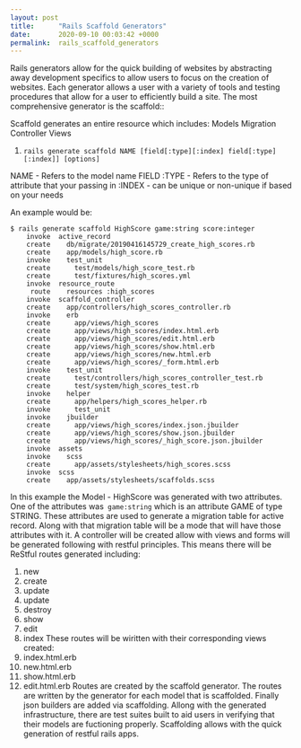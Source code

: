 ```yaml
---
layout: post
title:      "Rails Scaffold Generators"
date:       2020-09-10 00:03:42 +0000
permalink:  rails_scaffold_generators
---
```


Rails generators allow for the quick building of websites by abstracting away development specifics to allow users to focus on the creation of websites.  Each generator allows a user with a variety of tools and testing procedures that allow for a user to efficiently build a site.  The most comprehensive generator is the scaffold::

Scaffold generates an entire resource which includes: 
Models
Migration
Controller 
Views



1.  `rails generate scaffold NAME [field[:type][:index] field[:type][:index]] [options]` 

NAME  - Refers to the model name
FIELD 
    :TYPE - Refers to the type of attribute that your passing in
		:INDEX - can be unique or non-unique if based on your needs 
		
An example would be:
```
$ rails generate scaffold HighScore game:string score:integer
    invoke  active_record
    create    db/migrate/20190416145729_create_high_scores.rb
    create    app/models/high_score.rb
    invoke    test_unit
    create      test/models/high_score_test.rb
    create      test/fixtures/high_scores.yml
    invoke  resource_route
     route    resources :high_scores
    invoke  scaffold_controller
    create    app/controllers/high_scores_controller.rb
    invoke    erb
    create      app/views/high_scores
    create      app/views/high_scores/index.html.erb
    create      app/views/high_scores/edit.html.erb
    create      app/views/high_scores/show.html.erb
    create      app/views/high_scores/new.html.erb
    create      app/views/high_scores/_form.html.erb
    invoke    test_unit
    create      test/controllers/high_scores_controller_test.rb
    create      test/system/high_scores_test.rb
    invoke    helper
    create      app/helpers/high_scores_helper.rb
    invoke      test_unit
    invoke    jbuilder
    create      app/views/high_scores/index.json.jbuilder
    create      app/views/high_scores/show.json.jbuilder
    create      app/views/high_scores/_high_score.json.jbuilder
    invoke  assets
    invoke    scss
    create      app/assets/stylesheets/high_scores.scss
    invoke  scss
    create    app/assets/stylesheets/scaffolds.scss
```

In this example the Model - HighScore was generated with two attributes.   One of the attributes was` game:string` which is an attribute GAME of type STRING.  These attributes are used to generate a migration table for active record.  Along with that migration table will be a mode that will have those attributes with it.   A controller will be created allow with views and forms will be generated following with restful principles.   This means there will be ReStful routes generated including: 
1. new
2. create
3. update
4. update
4. destroy
5. show 
6. edit 
7. index
These routes will be wiritten with their corresponding views created: 
1. index.html.erb
2. new.html.erb
3. show.html.erb
4. edit.html.erb
Routes are created by the scaffold generator.  The routes are written by the generator for each model that is scaffolded.  Finally json builders are added via scaffolding.  Allong with the generated infrastructure, there are test suites built to aid users in verifying that their models are fuctioning properly.  Scaffolding allows with the quick generation of restful rails apps.  



